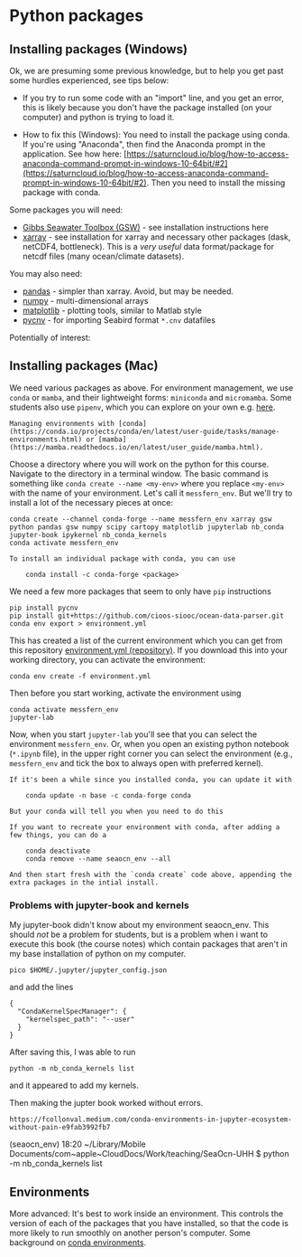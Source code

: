 # Python packages


## Installing packages (Windows)

Ok, we are presuming some previous knowledge, but to help you get past some hurdles experienced, see tips below:

* If you try to run some code with an "import" line, and you get an error, this is likely because you don't have the package installed (on your computer) and python is trying to load it.  

- How to fix this (Windows): You need to install the package using conda.  If you're using "Anaconda", then find the Anaconda prompt in the application.  See how here: [https://saturncloud.io/blog/how-to-access-anaconda-command-prompt-in-windows-10-64bit/#2](https://saturncloud.io/blog/how-to-access-anaconda-command-prompt-in-windows-10-64bit/#2).  Then you need to install the missing package with conda.

Some packages you will need:

- [Gibbs Seawater Toolbox (GSW)](https://pypi.org/project/gsw/) - see installation instructions here
- [xarray](https://docs.xarray.dev/en/latest/getting-started-guide/installing.html#instructions) - see installation for xarray and necessary other packages (dask, netCDF4, bottleneck).  This is a *very useful* data format/package for netcdf files (many ocean/climate datasets).
<!--- [pyGMT](https://www.pygmt.org/latest/install.html) - a plotting package (like `matplotlib` and `cartopy`.  Please note, installation is *recommended* via a package/environment manager like `conda`.  If you are using `pip` to install, then read the troubleshooting section below as well.-->

You may also need:
- [pandas](https://pandas.pydata.org) - simpler than xarray.  Avoid, but may be needed.  
- [numpy](https://numpy.org/install/) - multi-dimensional arrays
- [matplotlib](https://matplotlib.org/stable/users/getting_started/) - plotting tools, similar to Matlab style
- [pycnv](https://pypi.org/project/pycnv/) - for importing Seabird format `*.cnv` datafiles

Potentially of interest:
<!-- - [ocean data parser](https://github.com/cioos-siooc/ocean-data-parser) - but only has pip install instructions [here](https://cioos-siooc.github.io/ocean-data-parser/dev/get_started/installation/).  If you've been using conda and you'd like to use pip instead, you can use conda to install pip.  See some info [here](https://stackoverflow.com/questions/19042389/conda-installing-upgrading-directly-from-github)-->

## Installing packages (Mac)

We need various packages as above.  For environment management, we use `conda` or `mamba`, and their lightweight forms: `miniconda` and `micromamba`.  Some students also use `pipenv`, which you can explore on your own e.g. [here](https://docs.python-guide.org/dev/virtualenvs/).

```{seealso}
Managing environments with [conda](https://conda.io/projects/conda/en/latest/user-guide/tasks/manage-environments.html) or [mamba](https://mamba.readthedocs.io/en/latest/user_guide/mamba.html).  
```

Choose a directory where you will work on the python for this course.  Navigate to the directory in a terminal window.
The basic command is something like `conda create --name <my-env>`  where you replace `<my-env>` with the name of your environment.  Let's call it `messfern_env`.  But we'll try to install a lot of the necessary pieces at once:
```
conda create --channel conda-forge --name messfern_env xarray gsw python pandas gsw numpy scipy cartopy matplotlib jupyterlab nb_conda jupyter-book ipykernel nb_conda_kernels 
conda activate messfern_env
```

```{note}
To install an individual package with conda, you can use

    conda install -c conda-forge <package>

```

We need a few more packages that seem to only have `pip` instructions
```
pip install pycnv
pip install git+https://github.com/cioos-siooc/ocean-data-parser.git
conda env export > environment.yml
```
This has created a list of the current environment which you can get from this repository [environment.yml (repository)](https://github.com/ifmeo-hamburg/seaocn/blob/main/environment.yml).  If you download this into your working directory, you can activate the environment:
```
conda env create -f environment.yml
```
Then before you start working, activate the environment using
```
conda activate messfern_env
jupyter-lab
```

Now, when you start `jupyter-lab` you'll see that you can select the environment `messfern_env`.  Or, when you open an existing python notebook (`*.ipynb` file), in the upper right corner you can select the environment (e.g., `messfern_env` and tick the box to always open with preferred kernel).

```{note}
If it's been a while since you installed conda, you can update it with

    conda update -n base -c conda-forge conda

But your conda will tell you when you need to do this
```

```{note}
If you want to recreate your environment with conda, after adding a few things, you can do a

    conda deactivate
    conda remove --name seaocn_env --all

And then start fresh with the `conda create` code above, appending the extra packages in the intial install.
```

### Problems with jupyter-book and kernels

My jupyter-book didn't know about my environment seaocn_env.  This should *not* be a problem for students, but is a problem when i want to execute this book (the course  notes) which contain packages that aren't in my base installation of python on my computer.

```
pico $HOME/.jupyter/jupyter_config.json
```
and add the lines
```
{
  "CondaKernelSpecManager": {
    "kernelspec_path": "--user"
  }
}
```
After saving this, I was able to run
```
python -m nb_conda_kernels list
```
and it appeared to add my kernels.

Then making the jupter book worked without errors.


```{seealso}
https://fcollonval.medium.com/conda-environments-in-jupyter-ecosystem-without-pain-e9fab3992fb7
```
(seaocn_env) 18:20 ~/Library/Mobile Documents/com~apple~CloudDocs/Work/teaching/SeaOcn-UHH $ python -m nb_conda_kernels list

## Environments

More advanced: It's best to work inside an environment.  This controls the version of each of the packages that you have installed, so that the code is more likely to run smoothly on another person's computer.  Some background on [conda environments](https://conda.io/projects/conda/en/latest/user-guide/tasks/manage-environments.html).

<!--## ADCP data

*This is a stub:* Likely looking package for handling `*.000` ADCP data files.
[pycurrents_ADCP_processing](https://github.com/IOS-OSD-DPG/pycurrents_ADCP_processing/).
-->